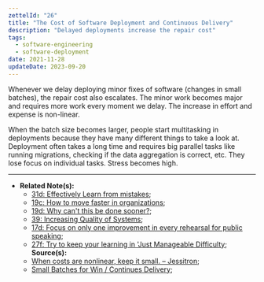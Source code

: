 ```yaml
---
zettelId: "26"
title: "The Cost of Software Deployment and Continuous Delivery"
description: "Delayed deployments increase the repair cost"
tags:
  - software-engineering
  - software-deployment
date: 2021-11-28
updateDate: 2023-09-20
---
```


Whenever we delay deploying minor fixes of software (changes in small batches), the repair cost also escalates. The minor work becomes major and requires more work every moment we delay. The increase in effort and expense is non-linear.

When the batch size becomes larger, people start multitasking in deployments because they have many different things to take a look at. Deployment often takes a long time and requires big parallel tasks like running migrations, checking if the data aggregation is correct, etc. They lose focus on individual tasks. Stress becomes high.

---

- **Related Note(s):**
  - [31d: Effectively Learn from mistakes](/notes/31d/);
  - [19c: How to move faster in organizations](/notes/19c/);
  - [19d: Why can't this be done sooner?](/notes/19d/);
  - [39: Increasing Quality of Systems](/notes/39/);
  - [17d: Focus on only one improvement in every rehearsal for public speaking](/notes/17d/);
  - [27f: Try to keep your learning in 'Just Manageable Difficulty](/notes/27f/);
**Source(s):**
  - [When costs are nonlinear, keep it small. – Jessitron](https://jessitron.com/2021/01/18/when-costs-are-nonlinear-keep-it-small/);
  - [Small Batches for Win / Continues Delivery](https://www.eferro.net/2021/01/small-batches-for-win-continuous.html);
